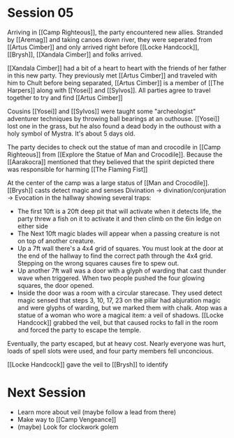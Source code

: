 # Session 05

Arriving in [[Camp Righteous]], the party encountered new allies. Stranded by [[Aremag]] and taking canoes down river, they were seperated from [[Artus Cimber]] and only arrived right before [[Locke Handcock]], [[Brysh]], [[Xandala Cimber]] and folks arrived.

[[Xandala Cimber]] had a bit of a heart to heart with the friends of her father in this new party.
They previously met [[Artus Cimber]] and traveled with him to Chult before being separated, [[Artus Cimber]] is a member of [[The Harpers]] along with [[Yosei]] and [[Sylvos]]. All parties agree to travel together to try and find [[Artus Cimber]]

Cousins [[Yosei]] and [[Sylvos]] were taught some "archeologist" adventurer techniques by throwing ball bearings at an outhouse. [[Yosei]] lost one in the grass, but he also found a dead body in the outhoust with a holy symbol of Mystra. It's about 5 days old.

The party decides to check out the statue of man and crocodile in [[Camp Righteous]] from [[Explore the Statue of Man and Crocodile]]. Because the [[Aarakocra]] mentioned that they believed that the spirit depicted there was responsible for harming [[The Flaming Fist]]

At the center of the camp was a large status of [[Man and Crocodile]]. [[Brysh]] casts detect magic and senses Divination → divination/conjuration → Evocation in the hallway showing several traps:
- The first 10ft is a 20ft deep pit that will activate when it detects life, the party threw a fish on it to activate it and then climb on the 6in ledge on either side
- The Next 10ft magic blades will appear when a passing creature is not on top of another creature.
- Up a 7ft wall there's a 4x4 grid of squares. You must look at the door at the end of the hallway to find the correct path through the 4x4 grid. Stepping on the wrong squares causes fire to spew out.
- Up another 7ft wall was a door with a glyph of warding that cast thunder wave when triggered. When two people pushed the four glowing squares, the door opened.
- Inside the door was a room with a circular starecase. They used detect magic sensed that steps 3, 10, 17, 23 on the pillar had abjuration magic and were glyphs of warding, but we marked them with chalk. Atop was a statue of a woman who wore a magical item: a veil of shadows. [[Locke Handcock]] grabbed the veil, but that caused rocks to fall in the room and forced the party to escape the temple.

Eventually, the party escaped, but at heavy cost. Nearly everyone was hurt, loads of spell slots were used, and four party members fell unconcious.

[[Locke Handcock]] gave the veil to [[Brysh]] to identify

# Next Session
- Learn more about veil (maybe follow a lead from there)
- Make way to [[Camp Vengeance]]
- (maybe) Look for clockwork golem 